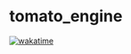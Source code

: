 # tomato_engine

[![wakatime](https://wakatime.com/badge/user/c29784a7-7b2b-4770-8b4c-f0de1a86246c/project/ba004dac-e0e1-43cf-90ff-ac5a94091ec7.svg)](https://wakatime.com/badge/user/c29784a7-7b2b-4770-8b4c-f0de1a86246c/project/ba004dac-e0e1-43cf-90ff-ac5a94091ec7)
